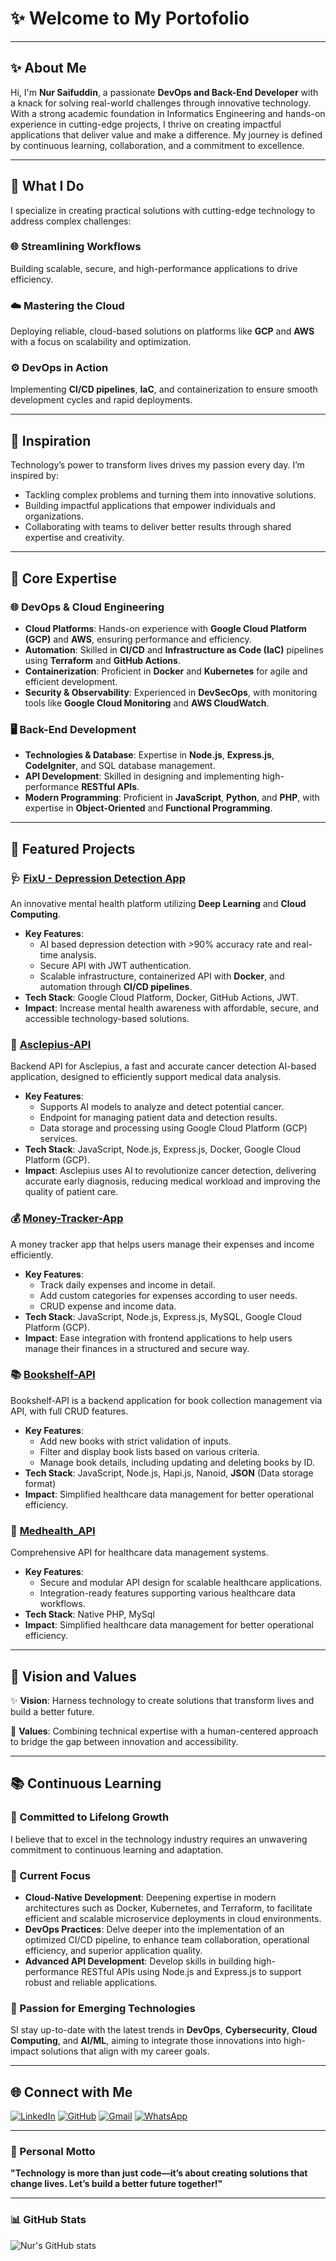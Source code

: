 # ✨ Welcome to My Portofolio

---

## ✨ About Me
Hi, I'm **Nur Saifuddin**, a passionate **DevOps and Back-End Developer** with a knack for solving real-world challenges through innovative technology. With a strong academic foundation in Informatics Engineering and hands-on experience in cutting-edge projects, I thrive on creating impactful applications that deliver value and make a difference. My journey is defined by continuous learning, collaboration, and a commitment to excellence.

---

## 🚀 What I Do
I specialize in creating practical solutions with cutting-edge technology to address complex challenges:

### 🌐 Streamlining Workflows
Building scalable, secure, and high-performance applications to drive efficiency.

### ☁️ Mastering the Cloud
Deploying reliable, cloud-based solutions on platforms like **GCP** and **AWS** with a focus on scalability and optimization.

### ⚙️ DevOps in Action
Implementing **CI/CD pipelines**, **IaC**, and containerization to ensure smooth development cycles and rapid deployments.

---

## 🌟 Inspiration
Technology’s power to transform lives drives my passion every day. I’m inspired by:
- Tackling complex problems and turning them into innovative solutions.
- Building impactful applications that empower individuals and organizations.
- Collaborating with teams to deliver better results through shared expertise and creativity.

---

## 🚀 Core Expertise

### 🌐 DevOps & Cloud Engineering
- **Cloud Platforms**: Hands-on experience with **Google Cloud Platform (GCP)** and **AWS**, ensuring performance and efficiency.
- **Automation**: Skilled in **CI/CD** and **Infrastructure as Code (IaC)** pipelines using **Terraform** and **GitHub Actions**.
- **Containerization**: Proficient in **Docker** and **Kubernetes** for agile and efficient development.
- **Security & Observability**: Experienced in **DevSecOps**, with monitoring tools like **Google Cloud Monitoring** and **AWS CloudWatch**.

### 🖥️ Back-End Development
- **Technologies & Database**: Expertise in **Node.js**, **Express.js**, **CodeIgniter**, and SQL database management.
- **API Development**: Skilled in designing and implementing high-performance **RESTful APIs**.
- **Modern Programming**: Proficient in **JavaScript**, **Python**, and **PHP**, with expertise in **Object-Oriented** and **Functional Programming**.

---

## 🌟 Featured Projects

### 🩺 [FixU - Depression Detection App](https://github.com/7innovations)
An innovative mental health platform utilizing **Deep Learning** and **Cloud Computing**.
- **Key Features**:
  - AI based depression detection with >90% accuracy rate and real-time analysis.
  - Secure API with JWT authentication.
  - Scalable infrastructure, containerized API with **Docker**, and automation through **CI/CD pipelines**.
- **Tech Stack**: Google Cloud Platform, Docker, GitHub Actions, JWT.
- **Impact**: Increase mental health awareness with affordable, secure, and accessible technology-based solutions.

### 🏥 [Asclepius-API](https://github.com/dinDynamiX/Asclepius-API)
Backend API for Asclepius, a fast and accurate cancer detection AI-based application, designed to efficiently support medical data analysis.
- **Key Features**:
  - Supports AI models to analyze and detect potential cancer.
  - Endpoint for managing patient data and detection results.
  - Data storage and processing using Google Cloud Platform (GCP) services.
- **Tech Stack**: JavaScript, Node.js, Express.js, Docker, Google Cloud Platform (GCP).
- **Impact**: Asclepius uses AI to revolutionize cancer detection, delivering accurate early diagnosis, reducing medical workload and improving the quality of patient care.

### 💰 [Money-Tracker-App](https://github.com/dinDynamiX/Money-Tracker-App)
A money tracker app that helps users manage their expenses and income efficiently.
- **Key Features**:
  - Track daily expenses and income in detail.
  - Add custom categories for expenses according to user needs.
  - CRUD expense and income data.
- **Tech Stack**: JavaScript, Node.js, Express.js, MySQL, Google Cloud Platform (GCP).
- **Impact**: Ease integration with frontend applications to help users manage their finances in a structured and secure way.

### 📚 [Bookshelf-API](https://github.com/dinDynamiX/Bookshelf-API)
Bookshelf-API is a backend application for book collection management via API, with full CRUD features.
- **Key Features**:
  - Add new books with strict validation of inputs.
  - Filter and display book lists based on various criteria.
  - Manage book details, including updating and deleting books by ID.
- **Tech Stack**: JavaScript, Node.js, Hapi.js, Nanoid, **JSON** (Data storage format)
- **Impact**: Simplified healthcare data management for better operational efficiency.

### 🏥 [Medhealth_API](https://github.com/dinDynamiX/Medhealth_API)
Comprehensive API for healthcare data management systems.
- **Key Features**:
  - Secure and modular API design for scalable healthcare applications.
  - Integration-ready features supporting various healthcare data workflows.
- **Tech Stack**: Native PHP, MySql
- **Impact**: Simplified healthcare data management for better operational efficiency.

---

## 🔬 Vision and Values

✨ **Vision**: Harness technology to create solutions that transform lives and build a better future.

🤝 **Values**: Combining technical expertise with a human-centered approach to bridge the gap between innovation and accessibility.

---

## 📚 Continuous Learning

### 🚀 Committed to Lifelong Growth
I believe that to excel in the technology industry requires an unwavering commitment to continuous learning and adaptation.

### 📖 Current Focus
- **Cloud-Native Development**: Deepening expertise in modern architectures such as Docker, Kubernetes, and Terraform, to facilitate efficient and scalable microservice deployments in cloud environments.
- **DevOps Practices**: Delve deeper into the implementation of an optimized CI/CD pipeline, to enhance team collaboration, operational efficiency, and superior application quality.
- **Advanced API Development**: Develop skills in building high-performance RESTful APIs using Node.js and Express.js to support robust and reliable applications.

### 🌟 Passion for Emerging Technologies
SI stay up-to-date with the latest trends in **DevOps**, **Cybersecurity**, **Cloud Computing**, and **AI/ML**, aiming to integrate those innovations into high-impact solutions that align with my career goals.

---

## 🌐 Connect with Me

[![LinkedIn](https://img.shields.io/badge/LinkedIn-0077B5?logo=linkedin&logoColor=white&style=for-the-badge)](https://linkedin.com/in/nur-saifuddin)
[![GitHub](https://img.shields.io/badge/GitHub-181717?logo=github&logoColor=white&style=for-the-badge)](https://github.com/dinDynamiX)
[![Gmail](https://img.shields.io/badge/Gmail-D14836?logo=gmail&logoColor=white&style=for-the-badge)](mailto:nsaifuddin29@gmail.com)
[![WhatsApp](https://img.shields.io/badge/WhatsApp-25D366?logo=whatsapp&logoColor=white&style=for-the-badge)](https://wa.me/6281935333058)

---

### 🌟 Personal Motto
**"Technology is more than just code—it’s about creating solutions that change lives. Let’s build a better future together!"**

---

### 📊 GitHub Stats  

![Nur's GitHub stats](https://github-readme-stats.vercel.app/api?username=dinDynamiX&show_icons=true&theme=radical)  


